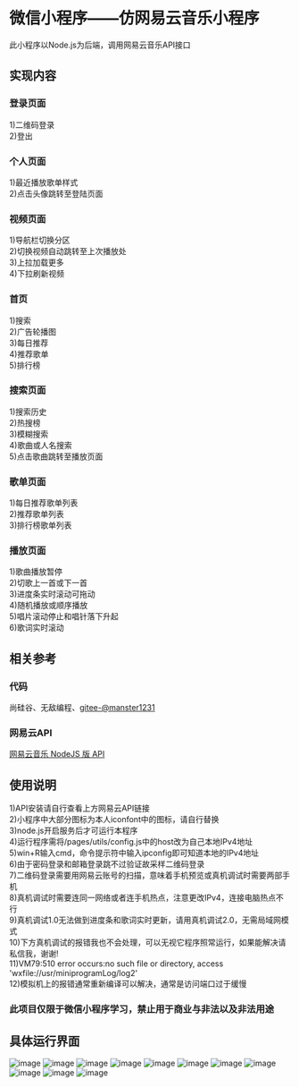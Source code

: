 # 微信小程序——仿网易云音乐小程序
此小程序以Node.js为后端，调用网易云音乐API接口
## 实现内容
### 登录页面
1)二维码登录  
2)登出
### 个人页面
1)最近播放歌单样式  
2)点击头像跳转至登陆页面
### 视频页面
1)导航栏切换分区  
2)切换视频自动跳转至上次播放处  
3)上拉加载更多  
4)下拉刷新视频
### 首页
1)搜索  
2)广告轮播图  
3)每日推荐  
4)推荐歌单  
5)排行榜
### 搜索页面
1)搜索历史  
2)热搜榜  
3)模糊搜索  
4)歌曲或人名搜索  
5)点击歌曲跳转至播放页面
### 歌单页面
1)每日推荐歌单列表  
2)推荐歌单列表  
3)排行榜歌单列表
### 播放页面
1)歌曲播放暂停  
2)切歌上一首或下一首  
3)进度条实时滚动可拖动  
4)随机播放或顺序播放  
5)唱片滚动停止和唱针落下升起  
6)歌词实时滚动
## 相关参考
### 代码
尚硅谷、无敌编程、[gitee-@manster1231](https://gitee.com/manster1231/master-cloud-music)
### 网易云API
[网易云音乐 NodeJS 版 API](https://binaryify.github.io/NeteaseCloudMusicApi/#/?id=%e7%83%ad%e9%97%a8%e6%ad%8c%e5%8d%95%e5%88%86%e7%b1%bb)
## 使用说明
1)API安装请自行查看上方网易云API链接  
2)小程序中大部分图标为本人iconfont中的图标，请自行替换  
3)node.js开启服务后才可运行本程序  
4)运行程序需将/pages/utils/config.js中的host改为自己本地IPv4地址  
5)win+R输入cmd，命令提示符中输入ipconfig即可知道本地的IPv4地址  
6)由于密码登录和邮箱登录跳不过验证故采样二维码登录  
7)二维码登录需要用网易云账号的扫描，意味着手机预览或真机调试时需要两部手机  
8)真机调试时需要连同一网络或者连手机热点，注意更改IPv4，连接电脑热点不行  
9)真机调试1.0无法做到进度条和歌词实时更新，请用真机调试2.0，无需局域网模式  
10)下方真机调试的报错我也不会处理，可以无视它程序照常运行，如果能解决请私信我，谢谢!  
11)VM79:510 error occurs:no such file or directory, access 'wxfile://usr/miniprogramLog/log2'  
12)模拟机上的报错通常重新编译可以解决，通常是访问端口过于缓慢
### 此项目仅限于微信小程序学习，禁止用于商业与非法以及非法用途
## 具体运行界面
![image](https://github.com/yduolC/yduolC/blob/master/picture/%E5%B1%8F%E5%B9%95%E6%88%AA%E5%9B%BE%202023-05-25%20144520.png)
![image](https://github.com/yduolC/yduolC/blob/master/picture/%E5%B1%8F%E5%B9%95%E6%88%AA%E5%9B%BE%202023-05-25%20144532.png)
![image](https://github.com/yduolC/yduolC/blob/master/picture/%E5%B1%8F%E5%B9%95%E6%88%AA%E5%9B%BE%202023-05-25%20144543.png)
![image](https://github.com/yduolC/yduolC/blob/master/picture/%E5%B1%8F%E5%B9%95%E6%88%AA%E5%9B%BE%202023-05-25%20144553.png)
![image](https://github.com/yduolC/yduolC/blob/master/picture/%E5%B1%8F%E5%B9%95%E6%88%AA%E5%9B%BE%202023-05-25%20144601.png)
![image](https://github.com/yduolC/yduolC/blob/master/picture/%E5%B1%8F%E5%B9%95%E6%88%AA%E5%9B%BE%202023-05-25%20144620.png)
![image](https://github.com/yduolC/yduolC/blob/master/picture/%E5%B1%8F%E5%B9%95%E6%88%AA%E5%9B%BE%202023-05-25%20144635.png)
![image](https://github.com/yduolC/yduolC/blob/master/picture/%E5%B1%8F%E5%B9%95%E6%88%AA%E5%9B%BE%202023-05-25%20144648.png)
![image](https://github.com/yduolC/yduolC/blob/master/picture/%E5%B1%8F%E5%B9%95%E6%88%AA%E5%9B%BE%202023-05-25%20144704.png)
![image](https://github.com/yduolC/yduolC/blob/master/picture/%E5%B1%8F%E5%B9%95%E6%88%AA%E5%9B%BE%202023-05-25%20144716.png)
![image](https://github.com/yduolC/yduolC/blob/master/picture/%E5%B1%8F%E5%B9%95%E6%88%AA%E5%9B%BE%202023-05-25%20144744.png)
    
